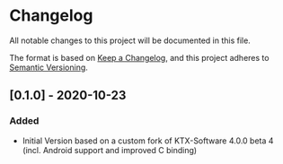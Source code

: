 # Changelog
All notable changes to this project will be documented in this file.

The format is based on [Keep a Changelog](https://keepachangelog.com/en/1.0.0/),
and this project adheres to [Semantic Versioning](https://semver.org/spec/v2.0.0.html).

## [0.1.0] - 2020-10-23
### Added
- Initial Version based on a custom fork of KTX-Software 4.0.0 beta 4 (incl. Android support and improved C binding)
